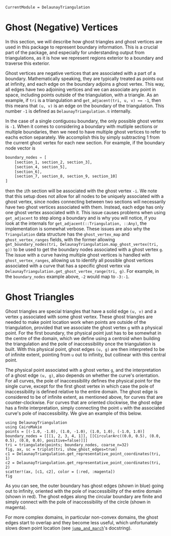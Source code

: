 ```@meta 
CurrentModule = DelaunayTriangulation
```

# Ghost (Negative) Vertices

In this section, we will describe how ghost triangles and ghost vertices are used in this package to represent boundary information. This is a crucial part of the package, and especially for understanding output from triangulations, as it is how we represent regions exterior to a boundary and traverse this exterior.

Ghost vertices are negative vertices that are associated with a part of a boundary. Mathematically speaking, they are typically treated as points out at infinity, and each edge on the boundary adjoins a ghost vertex. This way, all edges have two adjoining vertices and we can associate any point in space, including points outside of the triangulation, with a triangle. As an example, if `tri` is a triangulation and `get_adjacent(tri, u, v) == -1`, then this means that `(u, v)` is an edge on the boundary of the triangulation. This number `-1` is defined as `DelaunayTriangulation.𝒢` internally.

In the case of a single contiguosu boundary, the only possible ghost vertex is `-1`. When it comes to considering a boundary with mutliple sections or multiple boundaries, then we need to have multiple ghost vertices to refer to eachs ection separately. We accomplish this by simply subtracting 1 from the current ghost vertex for each new section. For example, if the boundary node vector is 

```julia 
boundary_nodes = [
    [section_1, section_2, section_3],
    [section_4, section_5],
    [section_6],
    [section_7, section_8, section_9, section_10]
]
```

then the `i`th section will be associated with the ghost vertex `-i`. We note that this setup does not allow for all nodes to be uniquely associated with a ghost vertex, since nodes connecting between two sections will necessarily have two ghost vertices associated with them. Instead, each edge has only one ghost vertex associated with it. This issue causes problems when using `get_adjacent` to step along a boundary and is why you will notice, if you look at the internals for `get_adjacent(::Triangulation, ::Any)`, the implementation is somewhat verbose. These issues are also why the `Triangulation` data structure has the `ghost_vertex_map` and `ghost_vertex_ranges` fields, with the former allowing `get_boundary_nodes(tri, DelaunayTriangulation.map_ghost_vertex(tri, g))` to be used to get the boundary nodes associated with a ghost vertex `g`. The issue with a curve having multiple ghost vertices is handled with `ghost_vertex_ranges`, allowing us to identify all possible ghost vertices associated with a curve that has a specific ghost vertex via `DelaunayTriangulation.get_ghost_vertex_range(tri, g)`. For example, in the `boundary_nodes` example above, `-2` would map to `-3:-1`.

# Ghost Triangles 

Ghost triangles are special triangles that have a solid edge `(u, v)` and a vertex `g` associated with some ghost vertex. These ghost triangles are needed to make point location work when points are outside of the triangulation, provided that we associate the ghost vertex `g` with a physical point. For the first boundary, the physical point just has to be somewhat in the centre of the domain, which we define using a centroid when building the triangulation and the pole of inaccessibility once the triangulation is built. With this physical point, ghost edges `(u, g)` are then interpreted to be of infinite extent, pointing from `u` out to infinity, but collinear with this central point.

The physical point associated with a ghost vertex `g`, and the interpretation of a ghost edge `(u, g)`, also depends on whether the curve's orientation. For all curves, the pole of inaccessibility defines the physical point for the single curve, except for the first ghost vertex in which case the pole of inaccessibility is defined relative to the entire domain. The ghost edge is considered to be of infinite extent, as mentioned above, for curves that are counter-clockwise. For curves that are oriented clockwise, the ghost edge has a finite interpretation, simply connecting the point `u` with the associated curve's pole of inaccessibility. We give an example of this below.

```@example ghosttrifigex
using DelaunayTriangulation
using CairoMakie
points = [(-1.0, -1.0), (1.0, -1.0), (1.0, 1.0), (-1.0, 1.0)]
boundary_nodes = [[[1, 2, 3, 4, 1]], [[CircularArc((0.0, 0.5), (0.0, 0.5), (0.0, 0.0), positive=false)]]]
tri = triangulate(points; boundary_nodes, coarse_n=32)
fig, ax, sc = triplot(tri, show_ghost_edges=true)
c1 = DelaunayTriangulation.get_representative_point_coordinates(tri, 1)
c2 = DelaunayTriangulation.get_representative_point_coordinates(tri, 2)
scatter!(ax, [c1, c2], color = [:red, :magenta])
fig
```

As you can see, the outer boundary has ghost edges (shown in blue) going out to infinity, oriented with the pole of inaccessibility of the entire domain (shown in red). The ghost edges along the circular boundary are finite and simply connect with the pole of inaccessibility of the circle (shown in magenta). 

For more complex domains, in particular non-convex domains, the ghost edges start to overlap and they become less useful, which unfortunately slows down point location (see [`jump_and_march`](@ref)'s docstring).